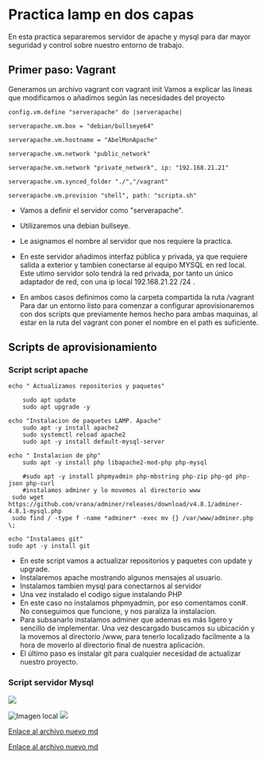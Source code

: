 # Practica lamp en dos capas
En esta practica separaremos servidor de apache y mysql para dar mayor seguridad y control sobre nuestro entorno de trabajo.

## Primer paso: Vagrant
Generamos un archivo vagrant con vagrant init
Vamos a explicar las lineas que modificamos o añadimos según las necesidades del proyecto


    config.vm.define "serverapache" do |serverapache|

    serverapache.vm.box = "debian/bullseye64"

    serverapache.vm.hostname = "AbelMonApache"

    serverapache.vm.network "public_network"

    serverapache.vm.network "private_network", ip: "192.168.21.21"

    serverapache.vm.synced_folder "./","/vagrant"

    serverapache.vm.provision "shell", path: "scripta.sh"


* Vamos a definir el servidor como "serverapache". 

* Utilizaremos una debian bullseye.
* Le asignamos el nombre al servidor que nos requiere la practica. 
* En este servidor añadimos interfaz pública y privada, ya que requiere salida a exterior y tambien conectarse al equipo MYSQL en red local. Este utimo servidor solo tendrá la red privada, por tanto un único adaptador de red, con una ip local 192.168.21.22 /24 .
* En ambos casos definimos como la carpeta compartida la ruta /vagrant
Para dar un entorno listo para comenzar a configurar aprovisionaremos con dos scripts que previamente hemos hecho para ambas maquinas, al estar en la ruta del vagrant con poner el nombre en el path es suficiente.


## Scripts de aprovisionamiento
### Script script apache

```
echo " Actualizamos repositorios y paquetes"

    sudo apt update 
    sudo apt upgrade -y

echo "Instalacion de paquetes LAMP. Apache"
    sudo apt -y install apache2 
    sudo systemctl reload apache2
    sudo apt -y install default-mysql-server

echo " Instalacion de php"
    sudo apt -y install php libapache2-mod-php php-mysql

    #sudo apt -y install phpmyadmin php-mbstring php-zip php-gd php-json php-curl
    #instalamos adminer y lo movemos al directorio www
 sudo wget https://github.com/vrana/adminer/releases/download/v4.8.1/adminer-4.8.1-mysql.php
 sudo find / -type f -name *adminer* -exec mv {} /var/www/adminer.php \; 

echo "Instalamos git"
sudo apt -y install git
```

* En este script vamos a actualizar repositorios y paquetes con update y upgrade.
* Instalaremos apache mostrando algunos mensajes al usuario.
* Instalamos tambien mysql para conectarnos al servidor
* Una vez instalado el codigo sigue instalando PHP
* En este caso no instalamos phpmyadmin, por eso comentamos con#. No conseguimos que funcione, y nos paraliza la instalacion.
* Para subsanarlo instalamos adminer que ademas es más ligero y sencillo de implementar. Una vez descargado buscamos su ubicación y la movemos al directorio /www, para tenerlo localizado facilmente a la hora de moverlo al directorio final de nuestra aplicación.
* El último paso es instalar git para cualquier necesidad de actualizar nuestro proyecto.

### Script servidor Mysql




[![](https://turismomadrid.es/images/Portada/2017/castillo-mr-nov-art-portada-2018.jpg)](https://www.as.com/)



![Imagen local](https://github.com/abelmrd/repositorio/blob/main/images/867994_1.jpg)
![](images/867994_1.jpg)

[Enlace al archivo nuevo md](https://github.com/abelmrd/repositorio/blob/d178214b8e421dd820c5c8a696b723528a54f429/documento.md)

[Enlace al archivo nuevo md](/documento.md)
